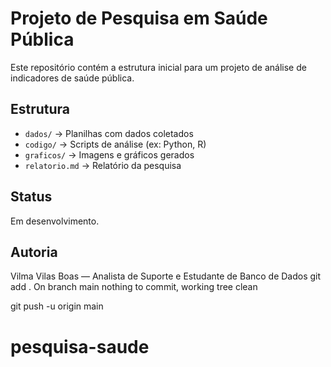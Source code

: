 # Projeto de Pesquisa em Saúde Pública

Este repositório contém a estrutura inicial para um projeto de análise de indicadores de saúde pública.

## Estrutura

- `dados/` → Planilhas com dados coletados
- `codigo/` → Scripts de análise (ex: Python, R)
- `graficos/` → Imagens e gráficos gerados
- `relatorio.md` → Relatório da pesquisa

## Status
Em desenvolvimento.

## Autoria
Vilma Vilas Boas — Analista de Suporte e Estudante de Banco de Dados
git add .
On branch main
nothing to commit, working tree clean

git push -u origin main

# pesquisa-saude
